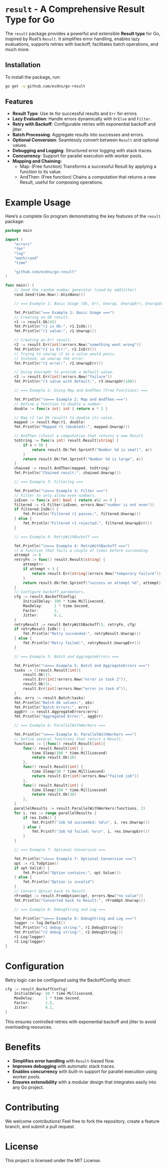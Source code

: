 # `result` - A Comprehensive Result Type for Go

The `result` package provides a powerful and extensible **Result type** for Go, inspired by Rust’s `Result`. It simplifies error handling, enables lazy evaluations, supports retries with backoff, facilitates batch operations, and much more.

## Installation

To install the package, run:

```bash
go get -u github.com/evdnx/go-result
```

## Features

- **Result Type**: Use `Ok` for successful results and `Err` for errors.
- **Lazy Evaluation**: Handle errors dynamically with `OrElse` and `Filter`.
- **Retry with Backoff**: Configurable retries with exponential backoff and jitter.
- **Batch Processing**: Aggregate results into successes and errors.
- **Optional Conversion**: Seamlessly convert between `Result` and optional values.
- **Debugging and Logging**: Structured error logging with stack traces.
- **Concurrency**: Support for parallel execution with worker pools.
- **Mapping and Chaining:**
	- Map: (Free function) Transforms a successful Result by applying a function to its value.
	- AndThen: (Free function) Chains a computation that returns a new Result, useful for composing operations.

# Example Usage

Here’s a complete Go program demonstrating the key features of the `result` package:

```go
package main

import (
	"errors"
	"fmt"
	"log"
	"math/rand"
	"time"

	"github.com/evdnx/go-result"
)

func main() {
	// Seed the random number generator (used by addJitter)
	rand.Seed(time.Now().UnixNano())

	// === Example 1: Basic Usage (Ok, Err, Unwrap, UnwrapErr, UnwrapOr) ===

	fmt.Println("=== Example 1: Basic Usage ===")
	// Creating an Ok result.
	r1 := result.Ok(42)
	fmt.Println("r1 is Ok:", r1.IsOk())
	fmt.Println("r1 value:", r1.Unwrap())

	// Creating an Err result.
	r2 := result.Err[int](errors.New("something went wrong"))
	fmt.Println("r2 is Err:", r2.IsErr())
	// Trying to unwrap r2 as a value would panic.
	// Instead, we unwrap the error:
	fmt.Println("r2 error:", r2.UnwrapErr())

	// Using UnwrapOr to provide a default value.
	r3 := result.Err[int](errors.New("failure"))
	fmt.Println("r3 value with default:", r3.UnwrapOr(100))

	// === Example 2: Using Map and AndThen (Free Functions) ===

	fmt.Println("\n=== Example 2: Map and AndThen ===")
	// Define a function to double a number.
	double := func(x int) int { return x * 2 }

	// Map r1 (an Ok result) to double its value.
	mapped := result.Map(r1, double)
	fmt.Println("Mapped r1 (doubled):", mapped.Unwrap())

	// AndThen (chain) a computation that returns a new Result.
	toString := func(x int) result.Result[string] {
		if x < 50 {
			return result.Ok(fmt.Sprintf("Number %d is small", x))
		}
		return result.Ok(fmt.Sprintf("Number %d is large", x))
	}
	chained := result.AndThen(mapped, toString)
	fmt.Println("Chained result:", chained.Unwrap())

	// === Example 3: Filtering ===

	fmt.Println("\n=== Example 3: Filter ===")
	// Filter to only allow even numbers.
	isEven := func(x int) bool { return x%2 == 0 }
	filtered := r1.Filter(isEven, errors.New("number is not even"))
	if filtered.IsOk() {
		fmt.Println("Filtered r1 passes:", filtered.Unwrap())
	} else {
		fmt.Println("Filtered r1 rejected:", filtered.UnwrapErr())
	}

	// === Example 4: RetryWithBackoff ===

	fmt.Println("\n=== Example 4: RetryWithBackoff ===")
	// A function that fails a couple of times before succeeding.
	attempt := 0
	retryFn := func() result.Result[string] {
		attempt++
		if attempt < 3 {
			return result.Err[string](errors.New("temporary failure"))
		}
		return result.Ok(fmt.Sprintf("success on attempt %d", attempt))
	}
	// Configure backoff parameters.
	cfg := result.BackoffConfig{
		InitialDelay: 100 * time.Millisecond,
		MaxDelay:     1 * time.Second,
		Factor:       2,
		Jitter:       0.1,
	}
	retryResult := result.RetryWithBackoff(5, retryFn, cfg)
	if retryResult.IsOk() {
		fmt.Println("Retry succeeded:", retryResult.Unwrap())
	} else {
		fmt.Println("Retry failed:", retryResult.UnwrapErr())
	}

	// === Example 5: Batch and AggregateErrors ===

	fmt.Println("\n=== Example 5: Batch and AggregateErrors ===")
	tasks := []result.Result[int]{
		result.Ok(1),
		result.Err[int](errors.New("error in task 2")),
		result.Ok(3),
		result.Err[int](errors.New("error in task 4")),
	}
	oks, errs := result.Batch(tasks)
	fmt.Println("Batch Ok values:", oks)
	fmt.Println("Batch Errors:", errs)
	aggErr := result.AggregateErrors(errs)
	fmt.Println("Aggregated Error:", aggErr)

	// === Example 6: ParallelWithWorkers ===

	fmt.Println("\n=== Example 6: ParallelWithWorkers ===")
	// Define several functions that return a Result.
	functions := []func() result.Result[int]{
		func() result.Result[int] {
			time.Sleep(100 * time.Millisecond)
			return result.Ok(10)
		},
		func() result.Result[int] {
			time.Sleep(50 * time.Millisecond)
			return result.Err[int](errors.New("failed job"))
		},
		func() result.Result[int] {
			time.Sleep(150 * time.Millisecond)
			return result.Ok(30)
		},
	}
	parallelResults := result.ParallelWithWorkers(functions, 2)
	for i, res := range parallelResults {
		if res.IsOk() {
			fmt.Printf("Job %d succeeded: %d\n", i, res.Unwrap())
		} else {
			fmt.Printf("Job %d failed: %v\n", i, res.UnwrapErr())
		}
	}

	// === Example 7: Optional Conversion ===

	fmt.Println("\n=== Example 7: Optional Conversion ===")
	opt := r1.ToOption()
	if opt.Valid() {
		fmt.Println("Option contains:", opt.Value())
	} else {
		fmt.Println("Option is invalid")
	}
	// Convert Option back to Result.
	rFromOpt := result.FromOption(opt, errors.New("no value"))
	fmt.Println("Converted back to Result:", rFromOpt.Unwrap())

	// === Example 8: DebugString and Log ===

	fmt.Println("\n=== Example 8: DebugString and Log ===")
	logger := log.Default()
	fmt.Println("r1 debug string:", r1.DebugString())
	fmt.Println("r2 debug string:", r2.DebugString())
	r1.Log(logger)
	r2.Log(logger)
}
```

# Configuration

Retry logic can be configured using the BackoffConfig struct:

```go
cfg := result.BackoffConfig{
	InitialDelay: 50 * time.Millisecond,
	MaxDelay:     1 * time.Second,
	Factor:       1.5,
	Jitter:       0.1,
}
```

This ensures controlled retries with exponential backoff and jitter to avoid overloading resources.

# Benefits

- **Simplifies error handling** with `Result`-based flow.
- **Improves debugging** with automatic stack traces.
- **Enables concurrency** with built-in support for parallel execution using worker pools.
- **Ensures extensibility** with a modular design that integrates easily into any Go project.

# Contributing

We welcome contributions! Feel free to fork the repository, create a feature branch, and submit a pull request.

# License

This project is licensed under the MIT License.
